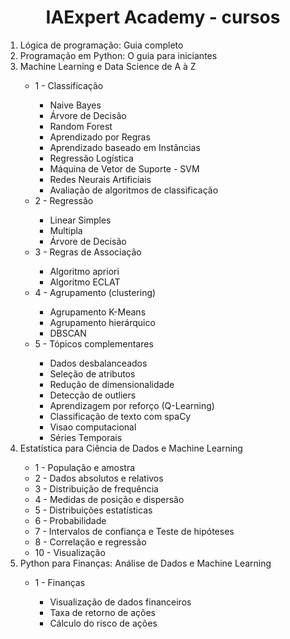 <h1 align='center'> IAExpert Academy - cursos </h1>

<ol> 
  <li> Lógica de programação: Guia completo</li>
  <li> Programação em Python: O guia para iniciantes </li>
  <li> Machine Learning e Data Science de A à Z </li>
    <ul>
      <li> 1 - Classificação </li>
      <ul>
        <li> Naive Bayes </li>
        <li> Árvore de Decisão </li>
        <li> Random Forest </li>
        <li> Aprendizado por Regras </li>
        <li> Aprendizado baseado em Instâncias </li>
        <li> Regressão Logística </li>
        <li> Máquina de Vetor de Suporte - SVM </li>
        <li> Redes Neurais Artificiais </li>
        <li> Avaliação de algoritmos de classificação </li>
      </ul>
      <li> 2 - Regressão </li>
      <ul>
        <li> Linear Simples </li>
        <li> Multipla </li>
        <li> Árvore de Decisão </li>
      </ul>
      <li> 3 - Regras de Associação </li>
      <ul>
        <li> Algoritmo apriori </li>
        <li> Algoritmo ECLAT</li>
      </ul>
      <li> 4 - Agrupamento (clustering)</li>
      <ul> 
        <li> Agrupamento K-Means</li>
        <li> Agrupamento hierárquico </li>
        <li> DBSCAN </li>
      </ul>
      <li> 5 - Tópicos complementares</li>
      <ul> 
        <li> Dados desbalanceados </li>
        <li> Seleção de atributos </li>
        <li> Redução de dimensionalidade </li>
        <li> Detecção de outliers </li>
        <li> Aprendizagem por reforço (Q-Learning) </li>
        <li> Classificação de texto com spaCy </li>
        <li> Visao computacional </li>
        <li> Séries Temporais </li>
      </ul>
  </ul>
  <li> Estatística para Ciência de Dados e Machine Learning </li>
  <ul> 
    <li> 1 - População e amostra </li>
    <li> 2 - Dados absolutos e relativos </li>
    <li> 3 - Distribuição de frequência </li>
    <li> 4 - Medidas de posição e dispersão </li>
    <li> 5 - Distribuições estatísticas </li>
    <li> 6 - Probabilidade </li>
    <li> 7 - Intervalos de confiança e Teste de hipóteses </li>
    <li> 8 - Correlação e regressão </li>
    <li> 10 - Visualização </li>
  </ul>
  <li> Python para Finanças: Análise de Dados e Machine Learning</li>
  <ul> 
    <li> 1 - Finanças </li>
    <ul> 
      <li> Visualização de dados financeiros </li>
      <li> Taxa de retorno de ações </li>
      <li> Cálculo do risco de ações </li>
    </ul>
  </ul>
</ol>

<!-- 

 
 
 <li> Alocação e otimização de portólios </li>
 <li> Precificação de ativos com CAPM </li>
 <li> Simulações Monte Carlo para previsão de preços </li>
 <li> Previsão de preços com séries temporais </li>
Parte 2
 <li> Classificação de empresas para investimento a longo prazo </li>
 <li> Agrupamento de empresas similares </li>
 <li> Análise de sentimentos em textos financeiros </li>
  -->
    
